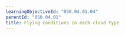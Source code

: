 ```yaml
---
learningObjectiveId: "050.04.01.04"
parentId: "050.04.01"
title: Flying conditions in each cloud type
---
```

